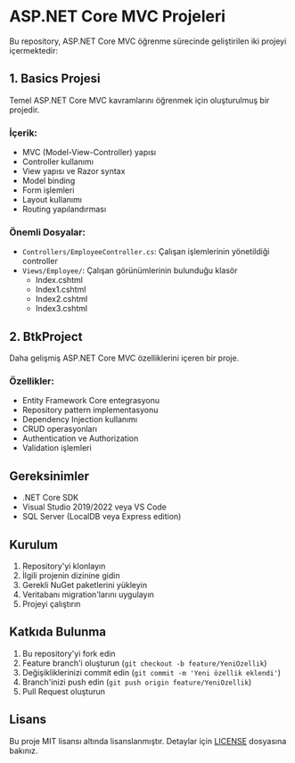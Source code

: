 # ASP.NET Core MVC Projeleri

Bu repository, ASP.NET Core MVC öğrenme sürecinde geliştirilen iki projeyi içermektedir:

## 1. Basics Projesi

Temel ASP.NET Core MVC kavramlarını öğrenmek için oluşturulmuş bir projedir.

### İçerik:
- MVC (Model-View-Controller) yapısı
- Controller kullanımı
- View yapısı ve Razor syntax
- Model binding
- Form işlemleri
- Layout kullanımı
- Routing yapılandırması

### Önemli Dosyalar:
- `Controllers/EmployeeController.cs`: Çalışan işlemlerinin yönetildiği controller
- `Views/Employee/`: Çalışan görünümlerinin bulunduğu klasör
  - Index.cshtml
  - Index1.cshtml
  - Index2.cshtml
  - Index3.cshtml

## 2. BtkProject

Daha gelişmiş ASP.NET Core MVC özelliklerini içeren bir proje.

### Özellikler:
- Entity Framework Core entegrasyonu
- Repository pattern implementasyonu
- Dependency Injection kullanımı
- CRUD operasyonları
- Authentication ve Authorization
- Validation işlemleri

## Gereksinimler

- .NET Core SDK
- Visual Studio 2019/2022 veya VS Code
- SQL Server (LocalDB veya Express edition)

## Kurulum

1. Repository'yi klonlayın
2. İlgili projenin dizinine gidin
3. Gerekli NuGet paketlerini yükleyin
4. Veritabanı migration'larını uygulayın
5. Projeyi çalıştırın

## Katkıda Bulunma

1. Bu repository'yi fork edin
2. Feature branch'i oluşturun (`git checkout -b feature/YeniOzellik`)
3. Değişikliklerinizi commit edin (`git commit -m 'Yeni özellik eklendi'`)
4. Branch'inizi push edin (`git push origin feature/YeniOzellik`)
5. Pull Request oluşturun

## Lisans

Bu proje MIT lisansı altında lisanslanmıştır. Detaylar için [LICENSE](LICENSE) dosyasına bakınız.
 
